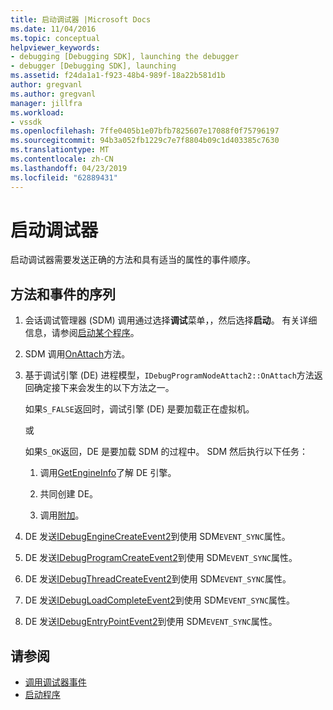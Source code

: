 ```yaml
---
title: 启动调试器 |Microsoft Docs
ms.date: 11/04/2016
ms.topic: conceptual
helpviewer_keywords:
- debugging [Debugging SDK], launching the debugger
- debugger [Debugging SDK], launching
ms.assetid: f24da1a1-f923-48b4-989f-18a22b581d1b
author: gregvanl
ms.author: gregvanl
manager: jillfra
ms.workload:
- vssdk
ms.openlocfilehash: 7ffe0405b1e07bfb7825607e17088f0f75796197
ms.sourcegitcommit: 94b3a052fb1229c7e7f8804b09c1d403385c7630
ms.translationtype: MT
ms.contentlocale: zh-CN
ms.lasthandoff: 04/23/2019
ms.locfileid: "62889431"
---
```

# <a name="launch-the-debugger"></a>启动调试器
启动调试器需要发送正确的方法和具有适当的属性的事件顺序。

## <a name="sequences-of-methods-and-events"></a>方法和事件的序列

1. 会话调试管理器 (SDM) 调用通过选择**调试**菜单，，然后选择**启动**。 有关详细信息，请参阅[启动某个程序](../../extensibility/debugger/launching-a-program.md)。

2. SDM 调用[OnAttach](../../extensibility/debugger/reference/idebugprogramnodeattach2-onattach.md)方法。

3. 基于调试引擎 (DE) 进程模型，`IDebugProgramNodeAttach2::OnAttach`方法返回确定接下来会发生的以下方法之一。

     如果`S_FALSE`返回时，调试引擎 (DE) 是要加载正在虚拟机。

     或

     如果`S_OK`返回，DE 是要加载 SDM 的过程中。 SDM 然后执行以下任务：

    1. 调用[GetEngineInfo](../../extensibility/debugger/reference/idebugprogramnode2-getengineinfo.md)了解 DE 引擎。

    2. 共同创建 DE。

    3. 调用[附加](../../extensibility/debugger/reference/idebugengine2-attach.md)。

4. DE 发送[IDebugEngineCreateEvent2](../../extensibility/debugger/reference/idebugenginecreateevent2.md)到使用 SDM`EVENT_SYNC`属性。

5. DE 发送[IDebugProgramCreateEvent2](../../extensibility/debugger/reference/idebugprogramcreateevent2.md)到使用 SDM`EVENT_SYNC`属性。

6. DE 发送[IDebugThreadCreateEvent2](../../extensibility/debugger/reference/idebugthreadcreateevent2.md)到使用 SDM`EVENT_SYNC`属性。

7. DE 发送[IDebugLoadCompleteEvent2](../../extensibility/debugger/reference/idebugloadcompleteevent2.md)到使用 SDM`EVENT_SYNC`属性。

8. DE 发送[IDebugEntryPointEvent2](../../extensibility/debugger/reference/idebugentrypointevent2.md)到使用 SDM`EVENT_SYNC`属性。

## <a name="see-also"></a>请参阅
- [调用调试器事件](../../extensibility/debugger/calling-debugger-events.md)
- [启动程序](../../extensibility/debugger/launching-a-program.md)